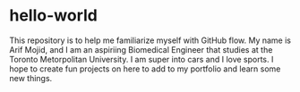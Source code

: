 # hello-world
This repository is to help me familiarize myself with GitHub flow. 
My name is Arif Mojid, and I am an aspiriing Biomedical Engineer that studies at the Toronto Metorpolitan University. I am super into cars and I love sports. I hope to create fun projects on here to add to my portfolio and learn some new things. 
